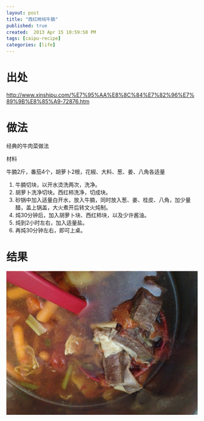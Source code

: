 ```yaml
---
layout: post
title: "西红柿炖牛腩"
published: true
created:  2013 Apr 15 10:59:58 PM
tags: [caipu-recipe]
categories: [life]
---
```


# 出处
<http://www.xinshipu.com/%E7%95%AA%E8%8C%84%E7%82%96%E7%89%9B%E8%85%A9-72876.htm>

# 做法
经典的牛肉菜做法

材料

牛腩2斤，番茄4个，胡萝卜2根，花椒、大料、葱、姜、八角各适量

1. 牛腩切块，以开水烫洗两次，洗净。
2. 胡萝卜洗净切块。西红柿洗净，切成块。
3. 砂锅中加入适量白开水，放入牛腩，同时放入葱、姜、桂皮、八角，加少量醋，盖上锅盖，大火煮开后转文火炖制。
4. 炖30分钟后，加入胡萝卜块、西红柿块，以及少许酱油。
5. 炖到2小时左右，加入适量盐。
6. 再炖30分钟左右，即可上桌。


# 结果

![xihongshiniunan](/images/xihongshi-niunan-1024x768.JPG "xihongshi-niunan")
